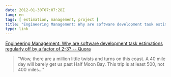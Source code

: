 ```yaml
---
date: 2012-01-30T07:07:28Z
lang: en
tags: [ estimation, management, project ]
title: "Engineering Management: Why are software development task estimations regularly off by a factor of 2-3? -- Quora"
type: link
---
```


[Engineering Management: Why are software development task estimations
regularly off by a factor of 2-3? --
Quora](http://www.quora.com/Engineering-Management/Why-are-software-development-task-estimations-regularly-off-by-a-factor-of-2-3)

> "Wow, there are a million little twists and turns on this coast. A 40
> mile day will barely get us past Half Moon Bay. This trip is at least
> 500, not 400 miles..."

